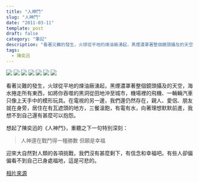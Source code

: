 ```yaml
---
title: "人神鬥"
slug: "人神鬥"
date: "2011-03-11"
template: post
draft: false
category: "筆記"
description: "看著災難的發生，火球從平地的煉油廠湧起，黑煙濃罩著整個鏡頭攝及的天空，海水捲走所有東西，如將你吞噬的黑洞從田地沖至城市，機場裡的飛機、一輛輛汽車只像上天手中的模形玩具。在電視的另一邊，我們還仍然存在，親人、愛侶、朋友就在身旁，居住在有瓦遮頭的地方，三餐溫飽，有電有水，向著理想默默前進，我想不到自己還有甚麼可以抱怨。"
tags:
  - 陳奕迅
---
```


![](/media/s_j30_RTR2JR4L.jpg)
![](/media/s_j33_09944993.jpg)
![](/media/s_j28_RTR2JR5W.jpg)
![](/media/s_j01_RTR2JQYE.jpg)
![](/media/s_j03_RTR2JQXC.jpg)
![](/media/s_j09_RTR2JQYT.jpg)
![](/media/s_j16_RTR2JQR2.jpg)

看著災難的發生，火球從平地的煉油廠湧起，黑煙濃罩著整個鏡頭攝及的天空，海水捲走所有東西，如將你吞噬的黑洞從田地沖至城市，機場裡的飛機、一輛輛汽車只像上天手中的模形玩具。在電視的另一邊，我們還仍然存在，親人、愛侶、朋友就在身旁，居住在有瓦遮頭的地方，三餐溫飽，有電有水，向著理想默默前進，我想不到自己還有甚麼可以抱怨。

想起了陳奕迅的《人神鬥》，重聽之下一句特別深刻：

> 人神還在戰鬥得一種勝數 但願是幸福

迎來大自然對人類的各項挑戰，我們沒有甚麼剩下，有信念和幸福吧。有些人卻偏偏看不到自己已身處福地，這是可悲的。

[相片來源](http://goo.gl/gXov9)
